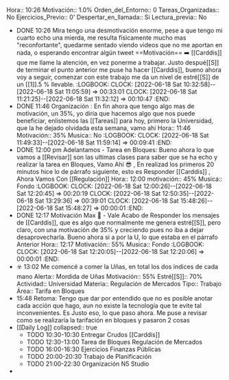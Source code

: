 Hora:: 10:26
Motivación:: 1.0%
Orden_del_Entorno:: 0
Tareas_Organizadas:: No
Ejercicios_Previo:: 0'
Despertar_en_llamada:: Si
Lectura_previa:: No

- DONE 10:26 Mira tengo una desmotivación enorme, pese a que tengo mi cuarto echo una mierda, me resulta físicamente mucho mas "reconfortante", quedarme sentado viendo videos que no me aportan en nada, o esperando encontrar algún tweet ==Motivación==  ➡️ [[Carddis]] que me llame la atención, en vez ponerme a trabajar. Justo despué[[S]] de terminar el punto anterior me puse ha hacer [[Carddis]], bueno ahora voy a seguir, comenzar con este  trabajo me da un nivel de estré[[S]] de un [[1]].5 % llevable.
  :LOGBOOK:
  CLOCK: [2022-06-18 Sat 10:32:58]--[2022-06-18 Sat 11:05:59] =>  00:33:01
  CLOCK: [2022-06-18 Sat 11:21:25]--[2022-06-18 Sat 11:32:12] =>  00:10:47
  :END:
- DONE 11:46 Organización : En fin ahora que tengo algo mas de motivación,  un 35%, yo diría que hacemos algo que nos puede beneficiar, enlistemos las [[Tareas]] para hoy, primero la Universidad, que la he dejado olvidada esta semana, vamo ahi 
  Hora:: 11:46
  Motivación:: 35%
  Musica:: No
  :LOGBOOK:
  CLOCK: [2022-06-18 Sat 11:49:33]--[2022-06-18 Sat 11:59:14] =>  00:09:41
  :END:
- DONE 12:00 pm Adelantamos - Tarea en Bloques: Bueno ahora lo que vamos a [[Revisar]] son las ultimas clases para saber que se ha echo y realizar la tarea en Bloques, Vamo Ahí 😎 , En realizad los primeros 20 minutos hice lo de párrafo siguiente, esto es Responder [[Carddis]] , Ahora Vamos Con [[Regulación]] 
  Hora:: 12:00 
  motivación:: 45%
  Musica:: Fondo
  :LOGBOOK:
  CLOCK: [2022-06-18 Sat 12:00:26]--[2022-06-18 Sat 12:20:45] =>  00:20:19
  CLOCK: [2022-06-18 Sat 12:50:35]--[2022-06-18 Sat 13:29:36] =>  00:39:01
  CLOCK: [2022-06-18 Sat 15:48:26]--[2022-06-18 Sat 15:48:27] =>  00:00:01
  :END:
- DONE 12:17 Motivación Max 💪 - Vale Acabo de Responder los mensajes de [[Carddis]], que es algo que normalmente me genera estré[[S]], pero claro, con una motivación de 35% y creciendo pues no iba a dejar desaprovecharla. Bueno ahora si a por la U, lo que estaba en el párrafo Anterior 
  Hora:: 12:17
  Motivación:: 55%
  Musica:: Fondo
  :LOGBOOK:
  CLOCK: [2022-06-18 Sat 12:20:05]--[2022-06-18 Sat 12:20:06] =>  00:00:01
  :END:
- ☣️ 13:02 Me comencé a comer la Uñas, en total los dos índices de cada mano 
  Alerta:: Mordida de Uñas
  Motivación:: 55%
  Estré[[S]]:: 70%
  Actividad:: Universidad
  Materia:: Regulación de Mercados
  Tipo:: Trabajo
  Área:: Tarifa en Bloques
- 15:48 Retoma: Tengo que dar por entendido que no es posible anotar cada acción que hago, aun no existe la tecnología que te evite tal inconvenientes.
  Es Justo eso, lo que paso ahora. Me puse a revisar como se realizaría la tarifación en bloques y pasaron 2 cosas
- [[Daily Log]]
  collapsed:: true
	- TODO 10:30-10:30  Entregar Crudos [[Carddis]]
	- TODO 12:30-13:00 Tarea de Bloques  Regulación de Mercados
	- TODO 16:00-16:30 Ejercicios Finanzas Públicas
	- TODO 20:00-20:30 Trabajo de Planificación
	- TODO 21:00-22:30 Organización N5 Studio
-
